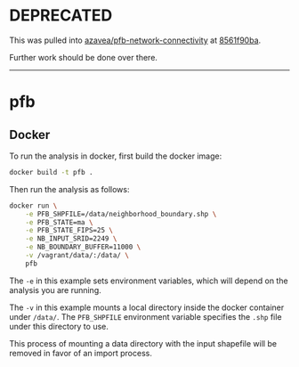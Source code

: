 # DEPRECATED

This was pulled into [azavea/pfb-network-connectivity](https://github.com/azavea/pfb-network-connectivity) at [8561f90ba](https://github.com/azavea/pfb-network-connectivity/commit/8561f90ba4019f5fac49c297155a85742cfdd974).

Further work should be done over there.

---

# pfb

## Docker

To run the analysis in docker, first build the docker image:

```bash
docker build -t pfb .
```

Then run the analysis as follows:

```bash
docker run \
    -e PFB_SHPFILE=/data/neighborhood_boundary.shp \
    -e PFB_STATE=ma \
    -e PFB_STATE_FIPS=25 \
    -e NB_INPUT_SRID=2249 \
    -e NB_BOUNDARY_BUFFER=11000 \
    -v /vagrant/data/:/data/ \
    pfb
```

The `-e` in this example sets environment variables, which will depend on the
analysis you are running.

The `-v` in this example mounts a local directory inside the docker container
under `/data/`. The `PFB_SHPFILE` environment variable specifies the `.shp`
file under this directory to use.

This process of mounting a data directory with the input shapefile will be
removed in favor of an import process.

